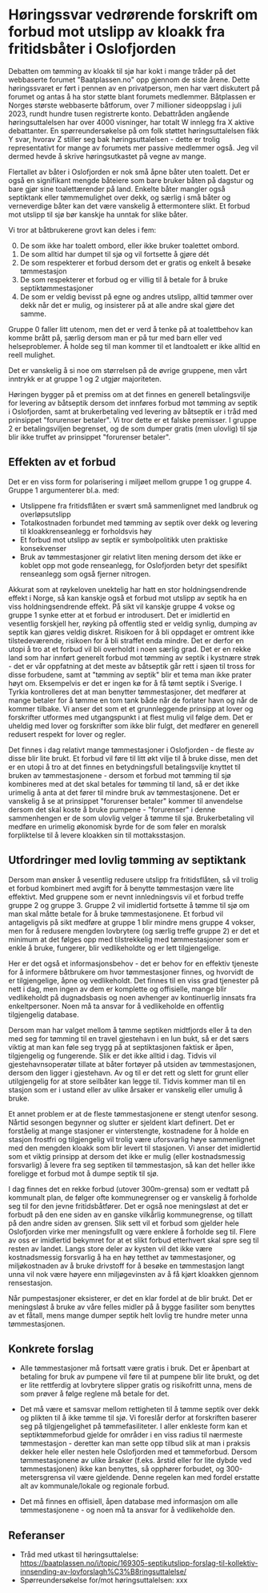 # Høringssvar vedrørende forskrift om forbud mot utslipp av kloakk fra fritidsbåter i Oslofjorden

Debatten om tømming av kloakk til sjø har kokt i mange tråder på det webbaserte forumet "Baatplassen.no" opp gjennom de siste årene.  Dette høringssvaret er ført i pennen av en privatperson, men har vært diskutert på forumet og antas å ha stor støtte blant forumets medlemmer.  Båtplassen er Norges største webbaserte båtforum, over 7 millioner sideoppslag i juli 2023, rundt hundre tusen registrerte konto.  Debattråden angående høringsuttalelsen har over 4000 visninger, har totalt W innlegg fra X aktive debattanter.  En spørreundersøkelse på om folk støttet høringsuttalelsen fikk Y svar, hvorav Z stiller seg bak høringsuttalelsen - dette er trolig representativt for mange av forumets mer passive medlemmer også.  Jeg vil dermed hevde å skrive høringsutkastet på vegne av mange.

Flertallet av båter i Oslofjorden er nok små åpne båter uten toalett.  Det er også en signifikant mengde båteiere som bare bruker båten på dagstur og bare gjør sine toalettærender på land.  Enkelte båter mangler også septiktank eller tømmemulighet over dekk, og særlig i små båter og verneverdige båter kan det være vanskelig å ettermontere slikt.  Et forbud mot utslipp til sjø bør kanskje ha unntak for slike båter.

Vi tror at båtbrukerene grovt kan deles i fem:

0) De som ikke har toalett ombord, eller ikke bruker toalettet ombord.
1) De som alltid har dumpet til sjø og vil fortsette å gjøre dét
2) De som respekterer et forbud dersom det er gratis og enkelt å besøke tømmestasjon
3) De som respekterer et forbud og er villig til å betale for å bruke septiktømmestasjoner
4) De som er veldig bevisst på egne og andres utslipp, alltid tømmer over dekk når det er mulig, og insisterer på at alle andre skal gjøre det samme.

Gruppe 0 faller litt utenom, men det er verd å tenke på at toalettbehov kan komme brått på, særlig dersom man er på tur med barn eller ved helseproblemer.  Å holde seg til man kommer til et landtoalett er ikke alltid en reell mulighet.

Det er vanskelig å si noe om størrelsen på de øvrige gruppene, men vårt inntrykk er at gruppe 1 og 2 utgjør majoriteten.

Høringen bygger på et premiss om at det finnes en generell betalingsvilje for levering av båtseptik dersom det innføres forbud mot tømming av septik i Oslofjorden, samt at brukerbetaling ved levering av båtseptik er i tråd med prinsippet "forurenser betaler".  Vi tror dette er et falske premisser.  I gruppe 2 er betalingsviljen begrenset, og de som dumper gratis (men ulovlig) til sjø blir ikke truffet av prinsippet "forurenser betaler".

## Effekten av et forbud

Det er en viss form for polarisering i miljøet mellom gruppe 1 og gruppe 4.  Gruppe 1 argumenterer bl.a. med:

* Utslippene fra fritidsflåten er svært små sammenlignet med  landbruk og overløpsutslipp
* Totalkostnaden forbundet med tømming av septik over dekk og levering til kloakkrenseanlegg er forholdsvis høy
* Et forbud mot utslipp av septik er symbolpolitikk uten praktiske konsekvenser
* Bruk av tømmestasjoner gir relativt liten mening dersom det ikke er koblet opp mot gode renseanlegg, for Oslofjorden betyr det spesifikt renseanlegg som også fjerner nitrogen.

Akkurat som at røykeloven unektelig har hatt en stor holdningsendrende effekt i Norge, så kan kanskje også et forbud mot utslipp av septik ha en viss holdningsendrende effekt.  På sikt vil kanskje gruppe 4 vokse og gruppe 1 synke etter at et forbud er introdusert.  Det er imidlertid en vesentlig forskjell her, røyking på offentlig sted er veldig synlig, dumping av septik kan gjøres veldig diskret.  Risikoen for å bli oppdaget er omtrent ikke tilstedeværende, risikoen for å bli straffet enda mindre.  Det er derfor en utopi å tro at et forbud vil bli overholdt i noen særlig grad.  Det er en rekke land som har innført generelt forbud mot tømming av septik i kystnære strøk - det er vår oppfatning at det meste av båtseptik går rett i sjøen til tross for disse forbudene, samt at "tømming av septik" blir et tema man ikke prater høyt om.  Eksempelvis er det er ingen kø for å få tømt septik i Sverige.  I Tyrkia kontrolleres det at man benytter tømmestasjoner, det medfører at mange betaler for å tømme en tom tank både når de forlater havn og når de kommer tilbake.  Vi anser det som et et grunnleggende prinsipp at lover og forskrifter utformes med utgangspunkt i at flest mulig vil følge dem.  Det er uheldig med lover og forskrifter som ikke blir fulgt, det medfører en generell redusert respekt for lover og regler.

Det finnes i dag relativt mange tømmestasjoner i Oslofjorden - de fleste av disse blir lite brukt.  Et forbud vil føre til litt økt vilje til å bruke disse, men det er en utopi å tro at det finnes en betydningsfull betalingsvilje knyttet til bruken av tømmestasjonene - dersom et forbud mot tømming til sjø kombineres med at det skal betales for tømming til land, så er det ikke urimelig å anta at det fører til mindre bruk av tømmestasjonene.  Det er vanskelig å se at prinsippet "forurenser betaler" kommer til anvendelse dersom det skal koste å bruke pumpene - "forurenser" i denne sammenhengen er de som ulovlig velger å tømme til sjø.  Brukerbetaling vil medføre en urimelig økonomisk byrde for de som føler en moralsk forpliktelse til å levere kloakken sin til mottaksstasjon.

## Utfordringer med lovlig tømming av septiktank

Dersom man ønsker å vesentlig redusere utslipp fra fritidsflåten, så vil trolig et forbud kombinert med avgift for å benytte tømmestasjon være lite effektivt.  Med gruppene som er nevnt innledningsvis vil et forbud treffe gruppe 2 og gruppe 3.  Gruppe 2 vil imidlertid fortsette å tømme til sjø om man skal måtte betale for å bruke tømmestasjonene. Et forbud vil antageligvis på sikt medføre at gruppe 1 blir mindre mens gruppe 4 vokser, men for å redusere mengden lovbrytere (og særlig treffe gruppe 2) er det et minimum at det følges opp med tilstrekkelig med tømmestasjoner som er enkle å bruke, fungerer, blir vedlikeholdte og er lett tilgjengelige.

Her er det også et informasjonsbehov - det er behov for en effektiv tjeneste for å informere båtbrukere om hvor tømmestasjoner finnes, og hvorvidt de er tilgjengelige, åpne og vedlikeholdt.  Det finnes til en viss grad tjenester på nett i dag, men ingen av dem er komplette og offisielle, mange blir vedlikeholdt på dugnadsbasis og noen avhenger av kontinuerlig innsats fra enkeltpersoner.  Noen må ta ansvar for å vedlikeholde en offentlig tilgjengelig database.

Dersom man har valget mellom å tømme septiken midtfjords eller å ta den med seg for tømming til en travel gjestehavn i en lun bukt, så er det særs viktig at man kan føle seg trygg på at septiktasjonen faktisk er åpen, tilgjengelig og fungerende.  Slik er det ikke alltid i dag.  Tidvis vil gjestehavnsoperatør tillate at båter fortøyer på utsiden av tømmestasjonen, dersom den ligger i gjestehavn.  Av og til er det rett og slett for grunt eller utilgjengelig for at store seilbåter kan legge til.  Tidvis kommer man til en stasjon som er i ustand eller av ulike årsaker er vanskelig eller umulig å bruke.

Et annet problem er at de fleste tømmestasjonene er stengt utenfor sesong.  Nårtid sesongen begynner og slutter er sjeldent klart definert.  Det er forståelig at mange stasjoner er vinterstengte, kostnadene for å holde en stasjon frostfri og tilgjengelig vil trolig være uforsvarlig høye sammenlignet med den mengden kloakk som blir levert til stasjonen.  Vi anser det imidlertid som et viktig prinsipp at dersom det ikke er mulig (eller kostnadsmessig forsvarlig) å levere fra seg septiken til tømmestasjon, så kan det heller ikke foreligge et forbud mot å dumpe septik til sjø.

I dag finnes det en rekke forbud (utover 300m-grensa) som er vedtatt på kommunalt plan, de følger ofte kommunegrenser og er vanskelig å forholde seg til for den jevne fritidsbåtfører.  Det er også noe meningsløst at det er forbudt på den ene siden av en ganske vilkårlig kommunegrense, og tillatt på den andre siden av grensen.  Slik sett vil et forbud som gjelder hele Oslofjorden virke mer meningsfullt og være enklere å forholde seg til.  Flere av oss er imidlertid bekymret for at et slikt forbud etterhvert skal spre seg til resten av landet.  Langs store deler av kysten vil det ikke være kostnadsmessig forsvarlig å ha en høy tetthet av tømmestasjoner, og miljøkostnaden av å bruke drivstoff for å besøke en tømmestasjon langt unna vil nok være høyere enn miljøgevinsten av å få kjørt kloakken gjennom rensestasjon.

Når pumpestasjoner eksisterer, er det en klar fordel at de blir brukt.  Det er meningsløst å bruke av våre felles midler på å bygge fasiliter som benyttes av et fåtall, mens mange dumper septik helt lovlig tre hundre meter unna tømmestasjonen.

## Konkrete forslag

* Alle tømmestasjoner må fortsatt være gratis i bruk.  Det er åpenbart at betaling for bruk av pumpene vil føre til at pumpene blir lite brukt, og det er lite rettferdig at lovbrytere slipper gratis og risikofritt unna, mens de som prøver å følge reglene må betale for det.

* Det må være et samsvar mellom rettigheten til å tømme septik over dekk og plikten til å ikke tømme til sjø.  Vi foreslår derfor at forskriften baserer seg på tilgjengelighet på tømmefasiliteter.  I aller enkleste form kan et septiktømmeforbud gjelde for områder i en viss radius til nærmeste tømmestasjon - deretter kan man sette opp tilbud slik at man i praksis dekker hele eller nesten hele Oslofjorden med et tømmeforbud.  Dersom tømmestasjonene av ulike årsaker (f.eks. årstid eller for lite dybde ved tømmestasjonen) ikke kan benyttes, så opphører forbudet, og 300-metersgrensa vil være gjeldende.  Denne regelen kan med fordel erstatte alt av kommunale/lokale og regionale forbud.

* Det må finnes en offisiell, åpen database med informasjon om alle tømmestasjonene - og noen må ta ansvar for å vedlikeholde den.

## Referanser

* Tråd med utkast til høringsuttalelse: https://baatplassen.no/i/topic/169305-septikutslipp-forslag-til-kollektiv-innsending-av-lovforslagh%C3%B8ringsuttalelse/
* Spørreundersøkelse for/mot høringsuttalelsen: xxx
